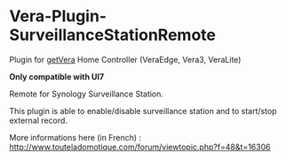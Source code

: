 # Vera-Plugin-SurveillanceStationRemote

Plugin for [getVera](http://getvera.com/) Home Controller (VeraEdge, Vera3, VeraLite)

**Only compatible with UI7**

Remote for Synology Surveillance Station.

This plugin is able to enable/disable surveillance station and to start/stop external record.

More informations here (in French) : http://www.touteladomotique.com/forum/viewtopic.php?f=48&t=16306
